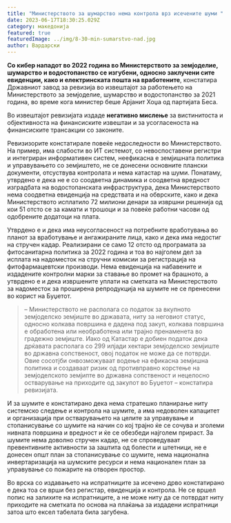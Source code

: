 ```yaml
---
title: "Министерството за шумарство нема контрола врз исечените шуми "
date: 2023-06-17T18:30:25.029Z
category: македонија
featured: true
featuredImage: ../img/8-30-min-sumarstvo-nad.jpg
author: Вардарски
---
```

<!--StartFragment-->

**Со кибер нападот во 2022 година во Министерството за земјоделие, шумарство и водостопанство се изгубени, односно заклучени сите евиденции, како и електринската пошта на вработените**, констатира Државниот завод за ревизија во извештајот за работењето на Министерството за земјоделие, шумарство и водостопанство за 2021 година, во време кога министер беше Арјанит Хоџа од партијата Беса.

<!--EndFragment--><!--StartFragment-->

Во извештајот ревизијата издаде **негативно мислење** за вистинитоста и објективноста на финансиските извештаи и за усогласеноста на финансиските трансакции со законите.

Ревизизорите констатирале повеќе недоследности во Министерството. На пример, има слабости во ИТ системот, со невоспоставени регистри и интегриран информативен систем, неефикасна е земјишната политика и управувањето со земјиштето, не се донесени основните плански документи, отсуствува контролата и нема катастар на шуми. Понатаму, утврдено е дека не е со соодветна динамика и соодветна вредност изградбата на водостопанската инфраструктура, дека Министерството нема соодветна евиденција на средствата и на обврските, како и дека Министерството исплатило 72 милиони денари за извршни решенија од кои 51 отсто се за камати и трошоци и за повеќе работни часови од одобрените додатоци на плата.

Утврдено е и дека има неусогласеност на потребните вработувања во планот за вработување и ангажираните лица, како и дека има недостиг на стручен кадар. Реализирани се само 12 отсто од програмата за фитосанитарна политика за 2022 година и тоа во најголем дел за исплата на надоместок на стручни комисии за регистрација на фитофармацевтски производи. Нема евиденција на набавените и издадените контролни марки за ставање во промет на брашното, а утврдено е и дека извршените уплати на сметката на Министерството за надоместок за проширена репродукција на шумите не се пренесени во корист на Буџетот.

> – Министерството не располага со податок за вкупното земјоделско земјиште во државата, ниту за неговиот статус, односно колкава површина е дадена под закуп, колкава површина е обработена или необработена или трајно пренаменета во градежно земјиште. Иако од Катастар е добиен податок дека дрќавата располага со 299 илјади хектари земјоделско земјиште во државна сопственост, овој податок не може да се потврди. Овие сосотјби онвозможуваат водење на ефикасна земјишна политика и создаваат ризик од противправно корстење на земјоделското земјипте во државна сопственост и нецелосно остварување на приходите од закупот во Буџетот – констатира ревизијата.

И за шумите е констатирано дека нема стратешко планирање ниту системско следење и контрола на шумите, а има недоволен капацитет и организација при остварувањето на целите за управување и стопанисување со шумите на начин со кој трајно ќе се сочува и зголеми нивната површина и вредност и ќе се обезбеди најголем прираст. За шумите нема доволно стручен кадар, не се спроведуваат превентивните активности за заштита од болести и штетници, не е донесен општ план за стопанисување со шумите, нема национална инвертаризација на шумските ресурси и нема национален план за управување со пожарите на отворен простор.

Во врска со издавањето на испратниците за исечено дрво констатирано е дека тоа се врши без регистар, евиденција и контрола. Не се вршел попис на залихите на испратниците, а не може ниту да се потврдат ниту приходите на сметката по основа на плаќања за издадени испратници затоа што ексел табелата била загубена.

<!--EndFragment-->